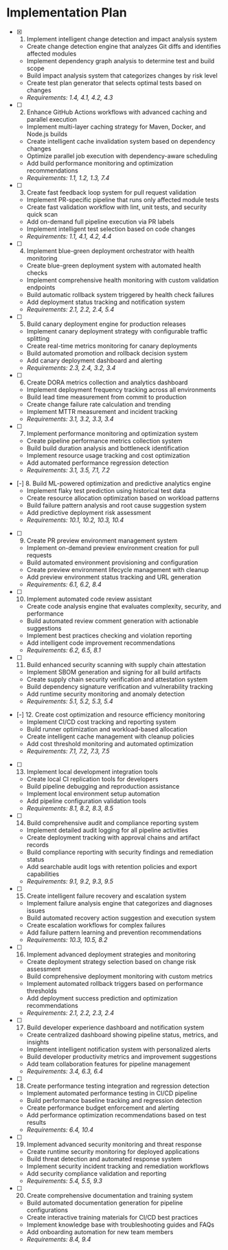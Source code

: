 # Implementation Plan

- [x] 1. Implement intelligent change detection and impact analysis system
  - Create change detection engine that analyzes Git diffs and identifies affected modules
  - Implement dependency graph analysis to determine test and build scope
  - Build impact analysis system that categorizes changes by risk level
  - Create test plan generator that selects optimal tests based on changes
  - _Requirements: 1.4, 4.1, 4.2, 4.3_

- [ ] 2. Enhance GitHub Actions workflows with advanced caching and parallel execution
  - Implement multi-layer caching strategy for Maven, Docker, and Node.js builds
  - Create intelligent cache invalidation system based on dependency changes
  - Optimize parallel job execution with dependency-aware scheduling
  - Add build performance monitoring and optimization recommendations
  - _Requirements: 1.1, 1.2, 1.3, 7.4_

- [ ] 3. Create fast feedback loop system for pull request validation
  - Implement PR-specific pipeline that runs only affected module tests
  - Create fast validation workflow with lint, unit tests, and security quick scan
  - Add on-demand full pipeline execution via PR labels
  - Implement intelligent test selection based on code changes
  - _Requirements: 1.1, 4.1, 4.2, 4.4_

- [ ] 4. Implement blue-green deployment orchestrator with health monitoring
  - Create blue-green deployment system with automated health checks
  - Implement comprehensive health monitoring with custom validation endpoints
  - Build automatic rollback system triggered by health check failures
  - Add deployment status tracking and notification system
  - _Requirements: 2.1, 2.2, 2.4, 5.4_

- [ ] 5. Build canary deployment engine for production releases
  - Implement canary deployment strategy with configurable traffic splitting
  - Create real-time metrics monitoring for canary deployments
  - Build automated promotion and rollback decision system
  - Add canary deployment dashboard and alerting
  - _Requirements: 2.3, 2.4, 3.2, 3.4_

- [ ] 6. Create DORA metrics collection and analytics dashboard
  - Implement deployment frequency tracking across all environments
  - Build lead time measurement from commit to production
  - Create change failure rate calculation and trending
  - Implement MTTR measurement and incident tracking
  - _Requirements: 3.1, 3.2, 3.3, 3.4_

- [ ] 7. Implement performance monitoring and optimization system
  - Create pipeline performance metrics collection system
  - Build build duration analysis and bottleneck identification
  - Implement resource usage tracking and cost optimization
  - Add automated performance regression detection
  - _Requirements: 3.1, 3.5, 7.1, 7.2_

- [-] 8. Build ML-powered optimization and predictive analytics engine
  - Implement flaky test prediction using historical test data
  - Create resource allocation optimization based on workload patterns
  - Build failure pattern analysis and root cause suggestion system
  - Add predictive deployment risk assessment
  - _Requirements: 10.1, 10.2, 10.3, 10.4_

- [ ] 9. Create PR preview environment management system
  - Implement on-demand preview environment creation for pull requests
  - Build automated environment provisioning and configuration
  - Create preview environment lifecycle management with cleanup
  - Add preview environment status tracking and URL generation
  - _Requirements: 6.1, 6.2, 8.4_

- [ ] 10. Implement automated code review assistant
  - Create code analysis engine that evaluates complexity, security, and performance
  - Build automated review comment generation with actionable suggestions
  - Implement best practices checking and violation reporting
  - Add intelligent code improvement recommendations
  - _Requirements: 6.2, 6.5, 8.1_

- [ ] 11. Build enhanced security scanning with supply chain attestation
  - Implement SBOM generation and signing for all build artifacts
  - Create supply chain security verification and attestation system
  - Build dependency signature verification and vulnerability tracking
  - Add runtime security monitoring and anomaly detection
  - _Requirements: 5.1, 5.2, 5.3, 5.4_

- [-] 12. Create cost optimization and resource efficiency monitoring
  - Implement CI/CD cost tracking and reporting system
  - Build runner optimization and workload-based allocation
  - Create intelligent cache management with cleanup policies
  - Add cost threshold monitoring and automated optimization
  - _Requirements: 7.1, 7.2, 7.3, 7.5_

- [ ] 13. Implement local development integration tools
  - Create local CI replication tools for developers
  - Build pipeline debugging and reproduction assistance
  - Implement local environment setup automation
  - Add pipeline configuration validation tools
  - _Requirements: 8.1, 8.2, 8.3, 8.5_

- [ ] 14. Build comprehensive audit and compliance reporting system
  - Implement detailed audit logging for all pipeline activities
  - Create deployment tracking with approval chains and artifact records
  - Build compliance reporting with security findings and remediation status
  - Add searchable audit logs with retention policies and export capabilities
  - _Requirements: 9.1, 9.2, 9.3, 9.5_

- [ ] 15. Create intelligent failure recovery and escalation system
  - Implement failure analysis engine that categorizes and diagnoses issues
  - Build automated recovery action suggestion and execution system
  - Create escalation workflows for complex failures
  - Add failure pattern learning and prevention recommendations
  - _Requirements: 10.3, 10.5, 8.2_

- [ ] 16. Implement advanced deployment strategies and monitoring
  - Create deployment strategy selection based on change risk assessment
  - Build comprehensive deployment monitoring with custom metrics
  - Implement automated rollback triggers based on performance thresholds
  - Add deployment success prediction and optimization recommendations
  - _Requirements: 2.1, 2.2, 2.3, 2.4_

- [ ] 17. Build developer experience dashboard and notification system
  - Create centralized dashboard showing pipeline status, metrics, and insights
  - Implement intelligent notification system with personalized alerts
  - Build developer productivity metrics and improvement suggestions
  - Add team collaboration features for pipeline management
  - _Requirements: 3.4, 6.3, 6.4_

- [ ] 18. Create performance testing integration and regression detection
  - Implement automated performance testing in CI/CD pipeline
  - Build performance baseline tracking and regression detection
  - Create performance budget enforcement and alerting
  - Add performance optimization recommendations based on test results
  - _Requirements: 6.4, 10.4_

- [ ] 19. Implement advanced security monitoring and threat response
  - Create runtime security monitoring for deployed applications
  - Build threat detection and automated response system
  - Implement security incident tracking and remediation workflows
  - Add security compliance validation and reporting
  - _Requirements: 5.4, 5.5, 9.3_

- [ ] 20. Create comprehensive documentation and training system
  - Build automated documentation generation for pipeline configurations
  - Create interactive training materials for CI/CD best practices
  - Implement knowledge base with troubleshooting guides and FAQs
  - Add onboarding automation for new team members
  - _Requirements: 8.4, 9.4_
